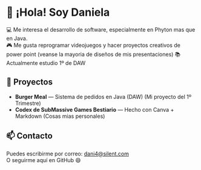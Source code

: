 # 👋 ¡Hola! Soy Daniela

💻 Me interesa el desarrollo de software, especialmente en Phyton mas que en Java.  
🎮 Me gusta reprogramar videojuegos y hacer proyectos creativos de power point (veanse la mayoria de diseños de mis presentaciones)
📚 Actualmente estudio 1º de DAW

## 🚀 Proyectos

- **Burger Meal**  — Sistema de pedidos en Java (DAW) (Mi proyecto del 1º Trimestre)
- **Codex de SubMassive Games Bestiario**  — Hecho con Canva + Markdown (Cosas mias personales)

## 📫 Contacto

Puedes escribirme por correo: dani4@silent.com  
O seguirme aquí en GitHub 😄
